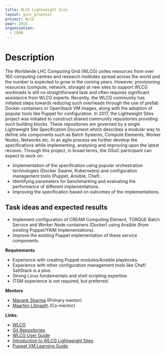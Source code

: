 ```yaml
---
title: WLCG Lightweight Site
layout: gsoc_proposal
project: WLCG
year: 2018
organization:
  - CERN
---
```


# Description

The Worldwide LHC Computing Grid (WLCG) unites resources from over 160 computing centres and research institutes spread across the world and the number is expected to grow in the coming years. However, provisioning resources (compute, network, storage) at new sites to support WLCG workloads is still no straightforward task and often requires significant assistance from WLCG experts. Recently, the WLCG community has initiated steps towards reducing such overheads through the use of prefab Docker containers or OpenStack VM images, along with the adoption of popular tools like Puppet for configuration. In 2017, the Lightweight Sites project was initiated to construct shared community repositories providing such building blocks. These repositories are governed by a single Lightweight Site Specification Document which describes a modular way to define site components such as Batch Systems, Compute Elements, Worker Nodes, Networks etc. In an agile process we further develop the specifications while implementing, analysing and improving upon the latest revision. Through this project, in broad terms, the GSoC participant can expect to work on: 
- Implementation of the specification using popular orchestration technologies (Docker Swarm, Kubernetes) and configuration management tools (Puppet, Ansible, Chef) .
- Identifying parameters for benchmarking and evaluating the performance of different implementations. 
- Improving the specification based on outcomes of the implementations.


## Task ideas and expected results

* Implement configuration of CREAM Computing Element, TORQUE Batch Service and Worker Node containers (Docker) using Ansible (from existing Puppet/YAIM Implementations). 
* Improve the existing Puppet implementation of these service components.

**Requirements**

* Experience with creating Puppet modules/Ansible playbooks.
* Experience with other configuration management tools like Chef/ SaltStack is a plus. 
* Strong Linux fundamentals and shell scripting expertise.
* ITSM experience is not required, but preferred.



**Mentors**
* [Mayank Sharma](mailto:mayank.sharma@cern.ch?subject=GSoC-LWSite) (Primary mentor)
* [Maarten Litmaath](mailto:maarten.litmaath@cern.ch?subject=GSoC-LWSite) (Co-mentor)



**Links**:
  * [WLCG](http://wlcg.web.cern.ch)
  * [Git Repositories](https://github.com/WLCG-Lightweight-Sites)
  * [WLCG User Guide](https://edms.cern.ch/ui/file/722398/1.4/gLite-3-UserGuide.pdf)
  * [Introduction to WLCG Lightweight Sites](https://indico.cern.ch/event/505613/contributions/2227413/)
  * [Puppet VM Learning Guide](https://puppet.com/download-learning-vm?_ga=1.75488720.375650118.1442481193)

